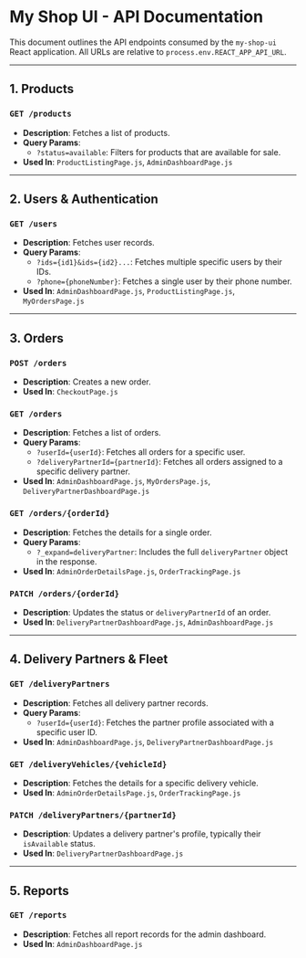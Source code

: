 # My Shop UI - API Documentation

This document outlines the API endpoints consumed by the `my-shop-ui` React application. All URLs are relative to `process.env.REACT_APP_API_URL`.

---

## 1. Products

### `GET /products`

*   **Description**: Fetches a list of products.
*   **Query Params**:
    *   `?status=available`: Filters for products that are available for sale.
*   **Used In**: `ProductListingPage.js`, `AdminDashboardPage.js`

---

## 2. Users & Authentication

### `GET /users`

*   **Description**: Fetches user records.
*   **Query Params**:
    *   `?ids={id1}&ids={id2}...`: Fetches multiple specific users by their IDs.
    *   `?phone={phoneNumber}`: Fetches a single user by their phone number.
*   **Used In**: `AdminDashboardPage.js`, `ProductListingPage.js`, `MyOrdersPage.js`

---

## 3. Orders

### `POST /orders`

*   **Description**: Creates a new order.
*   **Used In**: `CheckoutPage.js`

### `GET /orders`

*   **Description**: Fetches a list of orders.
*   **Query Params**:
    *   `?userId={userId}`: Fetches all orders for a specific user.
    *   `?deliveryPartnerId={partnerId}`: Fetches all orders assigned to a specific delivery partner.
*   **Used In**: `AdminDashboardPage.js`, `MyOrdersPage.js`, `DeliveryPartnerDashboardPage.js`

### `GET /orders/{orderId}`

*   **Description**: Fetches the details for a single order.
*   **Query Params**:
    *   `?_expand=deliveryPartner`: Includes the full `deliveryPartner` object in the response.
*   **Used In**: `AdminOrderDetailsPage.js`, `OrderTrackingPage.js`

### `PATCH /orders/{orderId}`

*   **Description**: Updates the status or `deliveryPartnerId` of an order.
*   **Used In**: `DeliveryPartnerDashboardPage.js`, `AdminDashboardPage.js`

---

## 4. Delivery Partners & Fleet

### `GET /deliveryPartners`

*   **Description**: Fetches all delivery partner records.
*   **Query Params**:
    *   `?userId={userId}`: Fetches the partner profile associated with a specific user ID.
*   **Used In**: `AdminDashboardPage.js`, `DeliveryPartnerDashboardPage.js`

### `GET /deliveryVehicles/{vehicleId}`

*   **Description**: Fetches the details for a specific delivery vehicle.
*   **Used In**: `AdminOrderDetailsPage.js`, `OrderTrackingPage.js`

### `PATCH /deliveryPartners/{partnerId}`

*   **Description**: Updates a delivery partner's profile, typically their `isAvailable` status.
*   **Used In**: `DeliveryPartnerDashboardPage.js`

---

## 5. Reports

### `GET /reports`
*   **Description**: Fetches all report records for the admin dashboard.
*   **Used In**: `AdminDashboardPage.js`